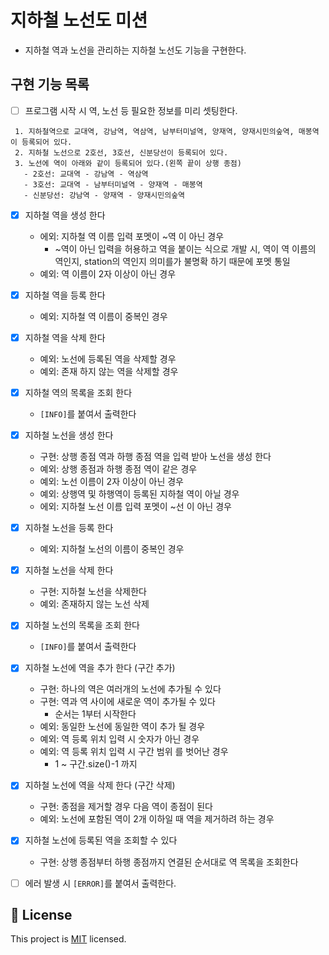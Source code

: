 # 지하철 노선도 미션
- 지하철 역과 노선을 관리하는 지하철 노선도 기능을 구현한다.

## 구현 기능 목록

- [ ] 프로그램 시작 시 역, 노선 등 필요한 정보를 미리 셋팅한다.
```
 1. 지하철역으로 교대역, 강남역, 역삼역, 남부터미널역, 양재역, 양재시민의숲역, 매봉역이 등록되어 있다.
 2. 지하철 노선으로 2호선, 3호선, 신분당선이 등록되어 있다.
 3. 노선에 역이 아래와 같이 등록되어 있다.(왼쪽 끝이 상행 종점)
   - 2호선: 교대역 - 강남역 - 역삼역
   - 3호선: 교대역 - 남부터미널역 - 양재역 - 매봉역
   - 신분당선: 강남역 - 양재역 - 양재시민의숲역
 ```
- [x] 지하철 역을 생성 한다
    - 에외: 지하철 역 이름 입력 포멧이 ~역 이 아닌 경우
        - ~역이 아닌 입력을 허용하고 역을 붙이는 식으로 개발 시, 역이 역 이름의 역인지, station의 역인지 의미를가 불명확 하기 때문에 포멧 통일
    - 예외: 역 이름이 2자 이상이 아닌 경우 

- [x] 지하철 역을 등록 한다
    - 예외: 지하철 역 이름이 중복인 경우
  
- [x] 지하철 역을 삭제 한다
    - 예외: 노선에 등록된 역을 삭제할 경우
    - 예외: 존재 하지 않는 역을 삭제할 경우 

- [x] 지하철 역의 목록을 조회 한다
    - `[INFO]`를 붙여서 출력한다
    
- [x] 지하철 노선을 생성 한다
    - 구현: 상행 종점 역과 하행 종점 역을 입력 받아 노선을 생성 한다
    - 예외: 상행 종점과 하행 종점 역이 같은 경우
    - 예외: 노선 이름이 2자 이상이 아닌 경우
    - 예외: 상행역 및 하행역이 등록된 지하철 역이 아닐 경우
    - 에외: 지하철 노선 이름 입력 포멧이 ~선 이 아닌 경우
    
- [x] 지하철 노선을 등록 한다
    - 예외: 지하철 노선의 이름이 중복인 경우 
    
- [x] 지하철 노선을 삭제 한다
    - 구현: 지하철 노선을 삭제한다
    - 예외: 존재하지 않는 노선 삭제
    
- [x] 지하철 노선의 목록을 조회 한다
    - `[INFO]`를 붙여서 출력한다
 
- [x] 지하철 노선에 역을 추가 한다 (구간 추가)
    - 구현: 하나의 역은 여러개의 노선에 추가될 수 있다
    - 구현: 역과 역 사이에 새로운 역이 추가될 수 있다
        - 순서는 1부터 시작한다
    - 예외: 동일한 노선에 동일한 역이 추가 될 경우
    - 예외: 역 등록 위치 입력 시 숫자가 아닌 경우
    - 예외: 역 등록 위치 입력 시 구간 범위 를 벗어난 경우
        - 1 ~ 구간.size()-1 까지

- [x] 지하철 노선에 역을 삭제 한다 (구간 삭제)
    - 구현: 종점을 제거할 경우 다음 역이 종점이 된다
    - 예외: 노선에 포함된 역이 2개 이하일 때 역을 제거하려 하는 경우
    
- [x] 지하철 노선에 등록된 역을 조회할 수 있다
    - 구현: 상행 종점부터 하행 종점까지 연결된 순서대로 역 목록을 조회한다
    
- [ ] 에러 발생 시 `[ERROR]`를 붙여서 출력한다.


## 📝 License

This project is [MIT](https://github.com/woowacourse/java-subway-map-precourse/blob/master/LICENSE.md) licensed.
